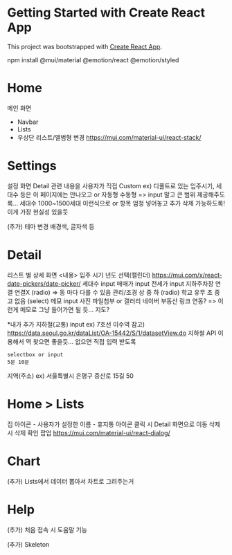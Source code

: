 # Getting Started with Create React App

This project was bootstrapped with [Create React App](https://github.com/facebook/create-react-app).

npm install @mui/material @emotion/react @emotion/styled

# Home
메인 화면
- Navbar
- Lists
- 우상단 리스트/앨범형 변경
    https://mui.com/material-ui/react-stack/

# Settings
설정 화면
Detail 관련 내용을 사용자가 직접 Custom
ex) 디폴트로 있는 입주시기, 세대수 등은 이 페이지에는 안나오고
or 자동형 수동형 => input 말고 큰 범위 제공해주도록... 세대수 1000~1500세대 이런식으로
or 항목 엄청 넣어놓고 추가 삭제 가능하도록! 이게 가장 현실성 있을듯

(추가) 테마 변경
    배경색, 글자색 등


# Detail
리스트 별 상세 화면
<내용>
입주 시기
    년도 선택(캘린더)
    https://mui.com/x/react-date-pickers/date-picker/
세대수
    input
매매가
    input
전세가
    input
지하주차장
    연결 연결X (radio) => 동 마다 다를 수 있음
관리/조경
    상 중 하 (radio)
학교 유무
    초 중고 없음 (select)
메모
    input
사진
    파일첨부 or 갤러리
네이버 부동산 링크 연동? => 이런게 메모로 그냥 들어가면 될 듯...
지도?

*내가 추가
지하철(교통)
    input
    ex) 7호선 이수역
    참고) https://data.seoul.go.kr/dataList/OA-15442/S/1/datasetView.do 지하철 API 이용해서 역 찾으면 좋을듯... 없으면 직접 입력 받도록

    selectbox or input
    5분 10분

지역(주소)
    ex) 서울특별시 은평구 증산로 15길 50


# Home > Lists
집 아이콘 - 사용자가 설정한 이름 - 휴지통 아이콘
클릭 시 Detail 화면으로 이동
삭제 시 삭제 확인 팝업
    https://mui.com/material-ui/react-dialog/
    
# Chart
(추가) Lists에서 데이터 뽑아서 차트로 그려주는거

# Help
(추가) 처음 접속 시 도움말 기능

(추가) Skeleton